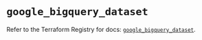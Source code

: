 # `google_bigquery_dataset`

Refer to the Terraform Registry for docs: [`google_bigquery_dataset`](https://registry.terraform.io/providers/hashicorp/google-beta/6.2.0/docs/resources/google_bigquery_dataset).
